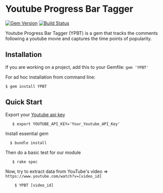 # Youtube Progress Bar Tagger
[![Gem Version](https://badge.fury.io/rb/YPBT.svg)](https://badge.fury.io/rb/YPBT)
[![Build Status](https://travis-ci.org/RubyStarts3/YPBT.svg?branch=master)](https://travis-ci.org/RubyStarts3/YPBT)

Youtube Progress Bar Tagger (YPBT) is a gem that tracks the comments following a youtube movie and captures the time points of popularity.

## Installation

If you are working on a project, add this to your Gemfile: `gem 'YPBT'`

For ad hoc installation from command line:

`$ gem install YPBT`

## Quick Start  
Export your [Youtube api key](https://console.developers.google.com/apis/credentials)  
  ```
    $ export YOUTUBE_API_KEY='Your_Youtube_API_Key'
  ```
Install essential gem  
  ```
    $ bundle install
  ```
Then do a basic test for our module  
  ```
    $ rake spec
  ```
Now, try to extract data from YouTube's video
=> `https://www.youtube.com/watch?v=[video_id]`
```
    $ YPBT [video_id]
```
